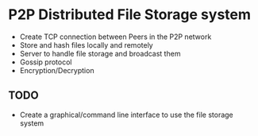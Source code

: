 # P2P Distributed File Storage system

- Create TCP connection between Peers in the P2P network
- Store and hash files locally and remotely
- Server to handle file storage and broadcast them
- Gossip protocol
- Encryption/Decryption

## TODO

- Create a graphical/command line interface to use the file storage system
